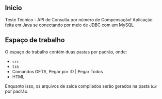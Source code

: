 ## Inicio

Teste Técnico - API de Consulta por número de Compensação!
Aplicação feita em Java se conectando por meio de JDBC com um MySQL

## Espaço de trabalho

O espaço de trabalho contém duas pastas por padrão, onde:

- `src`
- `lib`
- Comandos GETS, Pegar por ID | Pegar Todos
- HTML

Enquanto isso, os arquivos de saída compilados serão gerados na pasta `bin` por padrão.
